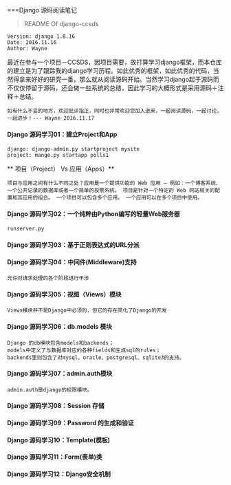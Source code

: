 ===Django 源码阅读笔记


> README Of django-ccsds


	Version: django 1.8.16 
	Date: 2016.11.16
	Author: Wayne


最近在参与一个项目－CCSDS，因项目需要，故打算学习django框架，而本仓库的建立是为了跟踪我的django学习历程。如此优秀的框架，如此优秀的代码，当然得拿来好好的研究一番，那么就从阅读源码开始。当然学习django起于源码而不仅仅停留于源码，还会做一些系统的总结，因此学习的大概形式是采用源码＋注释＋总结。

	如有什么不妥的地方，欢迎批评指正，同时也非常欢迎您加入进来，一起阅读源码，一起讨论，一起进步！--- Wayne 2016.11.17


 
#### Django 源码学习01：建立Project和App

 	django: django-admin.py startproject mysite
 	project: mange.py startapp polls1


** 项目（Project） Vs 应用（Apps）**

	项目与应用之间有什么不同之处？应用是一个提供功能的 Web 应用 – 例如：一个博客系统、 一个公共记录的数据库或者一个简单的投票系统。 项目是针对一个特定的 Web 网站相关的配置和其应用的组合。 一个项目可以包含多个应用。 一个应用可以在多个项目中使用。


#### Django 源码学习02：一个纯粹由Python编写的轻量Ｗeb服务器

 	runserver.py

#### Django 源码学习03：基于正则表达式的URL分派


#### Django 源码学习04：中间件(Middleware)支持

	允许对请求处理的各个阶段进行干涉

#### Django 源码学习05：视图（Views）模块

	Views模块并不是Django中必须的，但它的存在简化了Django的开发

#### Django 源码学习06：db.models 模块

	Django 的db模块包含models和backends；
	models中定义了与数据库对应的各种fields和生成sql的rules；
	backends里则包含了对mysql、oracle、postgresql、sqlite3的支持。

#### Django 源码学习07：admin.auth模块

	admin.auth是django的权限模块。

#### Django 源码学习08：Session 存储

#### Django 源码学习09：Password 的生成和验证

#### Django 源码学习10：Template(模板)

#### Django 源码学习11：Form(表单)类

#### Django 源码学习12：Django安全机制


